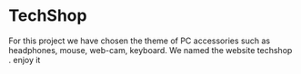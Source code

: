 # TechShop
For this project we have chosen the theme of PC accessories such as headphones, mouse, web-cam, keyboard. We named the website techshop . 
enjoy it
